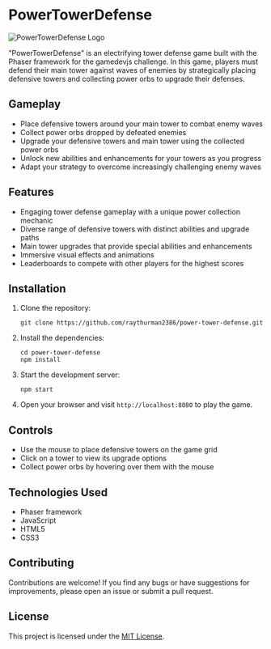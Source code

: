 # PowerTowerDefense

![PowerTowerDefense Logo](logo.png)

"PowerTowerDefense" is an electrifying tower defense game built with the Phaser framework for the gamedevjs challenge. In this game, players must defend their main tower against waves of enemies by strategically placing defensive towers and collecting power orbs to upgrade their defenses.

## Gameplay

- Place defensive towers around your main tower to combat enemy waves
- Collect power orbs dropped by defeated enemies
- Upgrade your defensive towers and main tower using the collected power orbs
- Unlock new abilities and enhancements for your towers as you progress
- Adapt your strategy to overcome increasingly challenging enemy waves

## Features

- Engaging tower defense gameplay with a unique power collection mechanic
- Diverse range of defensive towers with distinct abilities and upgrade paths
- Main tower upgrades that provide special abilities and enhancements
- Immersive visual effects and animations
- Leaderboards to compete with other players for the highest scores

## Installation

1. Clone the repository:

   ```
   git clone https://github.com/raythurman2386/power-tower-defense.git
   ```

2. Install the dependencies:

   ```
   cd power-tower-defense
   npm install
   ```

3. Start the development server:

   ```
   npm start
   ```

4. Open your browser and visit `http://localhost:8080` to play the game.

## Controls

- Use the mouse to place defensive towers on the game grid
- Click on a tower to view its upgrade options
- Collect power orbs by hovering over them with the mouse

## Technologies Used

- Phaser framework
- JavaScript
- HTML5
- CSS3

## Contributing

Contributions are welcome! If you find any bugs or have suggestions for improvements, please open an issue or submit a pull request.

## License

This project is licensed under the [MIT License](LICENSE).
